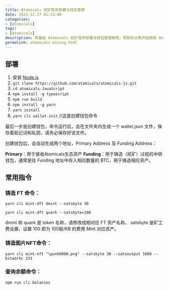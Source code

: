 ```yaml
---
title: Atomicals 挖矿程序部署与钱包管理
date: 2023-12-27 01:13:00
categories: 
- [Atomicals]
tags: 
- [Atomicals]
description: 零基础 Atomicals 挖矿程序部署与钱包管理教程，帮助你从零开始获取 Atomicals BTC 铭文资产。
permalink: atomicals-mining.html
---
```


## 部署
1. 安装 [Node.js](https://nodejs.org/en)
2. `git clone https://github.com/atomicals/atomicals-js.git`
3. `cd atomicals-JavaScript`
4. `npm install -g typescript`
5. `npm run build`
6. `npm install -g yarn`
7. `yarn install`
8. `yarn cli wallet-init` //这是创建钱包命令

最后一步是创建钱包，命令运行后，会在文件夹内生成一个 wallet.json 文件，保存着助记词和私钥，请务必保存好该文件。

创建钱包后，会自动生成两个地址，Primary Address 及 Funding Address：

**Primary**：用于接收Atomicals生态资产
**Funding**：用于铸造（挖矿）过程的中转钱包，通常是往 Funding 地址中存入相应数量的 BTC，用于铸造相应资产。

## 常用指令
### 铸造 FT 命令：
`yarn cli mint-dft dmint --satsbyte 30`

`yarn cli mint-dft quark --satsbyte=100`

dmint 和 quark 是 token 名称，请修改成相对应 FT 资产名称。
satsbyte 是矿工费设置，设置 100 即为 100聪/KB 的费用 Mint 对应资产。

### 铸造图片NFT命令：
`yarn cli mint-nft "\punk0000.png" --satsbyte 30 --satsoutput 1000 --bitworkc 233`


### 查询余额命令：
`npm run cli balances`